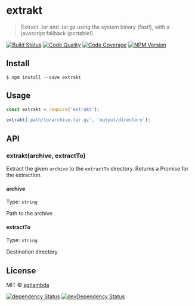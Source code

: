 # extrakt

> Extract .tar and .tar.gz using the system binary (fast!), with a javascript fallback (portable!)

[![Build Status][travis-image]][travis-url]
[![Code Quality][codeclimate-image]][codeclimate-url]
[![Code Coverage][coveralls-image]][coveralls-url]
[![NPM Version][npm-image]][npm-url]


## Install

```
$ npm install --save extrakt
```


## Usage

```js
const extrakt = require('extrakt');

extrakt('path/to/archive.tar.gz', 'output/directory');
```


## API

### extrakt(archive, extractTo)

Extract the given `archive` to the `extractTo` directory. Returns a Promise for the extraction.

#### archive

Type: `string`

Path to the archive

#### extractTo

Type: `string`

Destination directory

## License

MIT © [sgtlambda](http://github.com/sgtlambda)

[![dependency Status][david-image]][david-url]
[![devDependency Status][david-dev-image]][david-dev-url]

[travis-image]: https://img.shields.io/travis/sgtlambda/extrakt.svg?style=flat-square
[travis-url]: https://travis-ci.org/sgtlambda/extrakt

[codeclimate-image]: https://img.shields.io/codeclimate/github/sgtlambda/extrakt.svg?style=flat-square
[codeclimate-url]: https://codeclimate.com/github/sgtlambda/extrakt

[david-image]: https://img.shields.io/david/sgtlambda/extrakt.svg?style=flat-square
[david-url]: https://david-dm.org/sgtlambda/extrakt

[david-dev-image]: https://img.shields.io/david/dev/sgtlambda/extrakt.svg?style=flat-square
[david-dev-url]: https://david-dm.org/sgtlambda/extrakt#info=devDependencies

[coveralls-image]: https://img.shields.io/coveralls/sgtlambda/extrakt.svg?style=flat-square
[coveralls-url]: https://coveralls.io/r/sgtlambda/extrakt

[npm-image]: https://img.shields.io/npm/v/extrakt.svg?style=flat-square
[npm-url]: https://www.npmjs.com/package/extrakt

